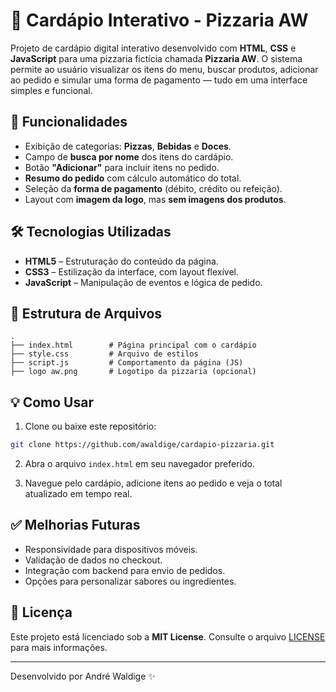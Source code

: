 # 🍕 Cardápio Interativo - Pizzaria AW

Projeto de cardápio digital interativo desenvolvido com **HTML**, **CSS** e **JavaScript** para uma pizzaria fictícia chamada **Pizzaria AW**. O sistema permite ao usuário visualizar os itens do menu, buscar produtos, adicionar ao pedido e simular uma forma de pagamento — tudo em uma interface simples e funcional.

## 🚀 Funcionalidades

- Exibição de categorias: **Pizzas**, **Bebidas** e **Doces**.
- Campo de **busca por nome** dos itens do cardápio.
- Botão **"Adicionar"** para incluir itens no pedido.
- **Resumo do pedido** com cálculo automático do total.
- Seleção da **forma de pagamento** (débito, crédito ou refeição).
- Layout com **imagem da logo**, mas **sem imagens dos produtos**.

## 🛠️ Tecnologias Utilizadas

- **HTML5** – Estruturação do conteúdo da página.
- **CSS3** – Estilização da interface, com layout flexível.
- **JavaScript** – Manipulação de eventos e lógica de pedido.

## 📂 Estrutura de Arquivos

```
.
├── index.html        # Página principal com o cardápio
├── style.css         # Arquivo de estilos
├── script.js         # Comportamento da página (JS)
├── logo aw.png       # Logotipo da pizzaria (opcional)
```

## 💡 Como Usar

1. Clone ou baixe este repositório:

```bash
git clone https://github.com/awaldige/cardapio-pizzaria.git
```

2. Abra o arquivo `index.html` em seu navegador preferido.

3. Navegue pelo cardápio, adicione itens ao pedido e veja o total atualizado em tempo real.

## ✅ Melhorias Futuras

- Responsividade para dispositivos móveis.
- Validação de dados no checkout.
- Integração com backend para envio de pedidos.
- Opções para personalizar sabores ou ingredientes.

## 📄 Licença

Este projeto está licenciado sob a **MIT License**. Consulte o arquivo [LICENSE](LICENSE) para mais informações.

---

Desenvolvido por André Waldige ✨
